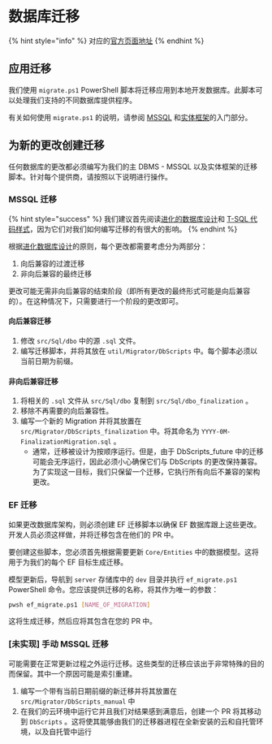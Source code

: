 # 数据库迁移

{% hint style="info" %}
对应的[官方页面地址](https://contributing.bitwarden.com/contributing/database-migrations/)
{% endhint %}

## 应用迁移 <a href="#applying-migrations" id="applying-migrations"></a>

我们使用 `migrate.ps1` PowerShell 脚本将迁移应用到本地开发数据库。此脚本可以处理我们支持的不同数据库提供程序。

有关如何使用 `migrate.ps1` 的说明，请参阅 [MSSQL](../../getting-started/server/mssql/#updating-the-database) 和[实体框架](../../getting-started/server/ef/#migrations)的入门部分。

## 为新的更改创建迁移 <a href="#creating-migrations-for-new-changes" id="creating-migrations-for-new-changes"></a>

任何数据库的更改都必须编写为我们的主 DBMS - MSSQL 以及实体框架的迁移脚本。针对每个提供商，请按照以下说明进行操作。

### MSSQL 迁移 <a href="#mssql-migrations" id="mssql-migrations"></a>

{% hint style="success" %}
我们建议首先阅读[进化的数据库设计](../../getting-started/server/mssql/edd.md)和 [T-SQL 代码样式](../../code-style/t-sql.md)，因为它们对我们如何编写迁移的有很大的影响。
{% endhint %}

根据[进化数据库设计](../../getting-started/server/mssql/edd.md)的原则，每个更改都需要考虑分为两部分：

1. 向后兼容的过渡迁移
2. 非向后兼容的最终迁移

更改可能无需非向后兼容的结束阶段（即所有更改的最终形式可能是向后兼容的）。在这种情况下，只需要进行一个阶段的更改即可。

#### 向后兼容迁移 <a href="#backwards-compatible-migration" id="backwards-compatible-migration"></a>

1. 修改 `src/Sql/dbo` 中的源 `.sql` 文件。
2. 编写迁移脚本，并将其放在 `util/Migrator/DbScripts` 中。每个脚本必须以当前日期为前缀。

#### 非向后兼容迁移 <a href="#non-backwards-compatible-migration" id="non-backwards-compatible-migration"></a>

1. 将相关的 `.sql` 文件从 `src/Sql/dbo` 复制到 `src/Sql/dbo_finalization` 。
2. 移除不再需要的向后兼容性。
3. 编写一个新的 Migration 并将其放置在 `src/Migrator/DbScripts_finalization` 中。将其命名为 `YYYY-0M-FinalizationMigration.sql` 。
   * 通常，迁移被设计为按顺序运行。但是，由于 DbScripts\_future 中的迁移可能会无序运行，因此必须小心确保它们与 DbScripts 的更改保持兼容。为了实现这一目标，我们只保留一个迁移，它执行所有向后不兼容的架构更改。

### EF 迁移 <a href="#ef-migrations" id="ef-migrations"></a>

如果更改数据库架构，则必须创建 EF 迁移脚本以确保 EF 数据库跟上这些更改。开发人员必须这样做，并将迁移包含在他们的 PR 中。

要创建这些脚本，您必须首先根据需要更新 `Core/Entities` 中的数据模型。这将用于为我们的每个 EF 目标生成迁移。

模型更新后，导航到 `server` 存储库中的 `dev` 目录并执行 `ef_migrate.ps1` PowerShell 命令。您应该提供迁移的名称，将其作为唯一的参数：

```bash
pwsh ef_migrate.ps1 [NAME_OF_MIGRATION]
```

这将生成迁移，然后应将其包含在您的 PR 中。

### \[未实现] 手动 MSSQL 迁移 <a href="#not-yet-implemented-manual-mssql-migrations" id="not-yet-implemented-manual-mssql-migrations"></a>

可能需要在正常更新过程之外运行迁移。这些类型的迁移应该出于非常特殊的目的而保留。其中一个原因可能是索引重建。

1. 编写一个带有当前日期前缀的新迁移并将其放置在 `src/Migrator/DbScripts_manual` 中
2. 在我们的云环境中运行它并且我们对结果感到满意后，创建一个 PR 将其移动到 `DbScripts` 。这将使其能够由我们的迁移器进程在全新安装的云和自托管环境，以及自托管中运行
